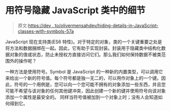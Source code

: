 # 用符号隐藏 JavaScript 类中的细节

> 原文:[https://dev . to/olivermensahdev/hiding-details-in-JavaScript-classes-with-symbols-57a](https://dev.to/olivermensahdev/hiding-details-in-javascript-classes-with-symbols-57a)

JavaScript 现在支持类(ES6 特性)。对于特定的对象，类的一个关键重要之处是将方法和数据捆绑在一起。因此，它有助于实现封装。封装用于隐藏类中结构化数据对象的值或状态，防止未授权方直接访问它们。那么我们如何保持数据不被类范围外的操作呢？

一种方法是使用符号。Symbol 是 JavaScript 的一种新的内置类型，可以调用它来给出一个新的符号值。每个符号都是独一无二的，可以用作对象上的一个键。因此，符号的一个用例是，您可以向一个您可能不拥有的对象添加一些东西，并且您可能不希望与该对象的任何其他键冲突，因此创建一个新的键并使用符号向该对象添加一个属性是最安全的。
同样当符号值被加到一个对象上时；没有人会知道如何得到它。